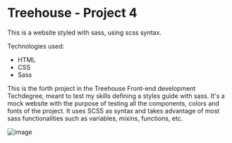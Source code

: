 # Treehouse - Project 4

This is a website styled with sass, using scss syntax.

Technologies used:
- HTML
- CSS
- Sass

This is the forth project in the Treehouse Front-end development Techdegree, meant to test my skills defining a styles guide with sass. It's a mock website with the purpose of testing all the components, colors and fonts of the project. It uses SCSS as syntax and takes advantage of most sass functionalities such as variables, mixins, functions, etc.

![image](https://github.com/msosadesign/treehouse-project-4/assets/59977013/30c80de6-3820-4719-a04f-08fbb4cef90e)
